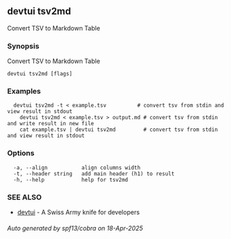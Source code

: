 ## devtui tsv2md

Convert TSV to Markdown Table

### Synopsis

Convert TSV to Markdown Table

```
devtui tsv2md [flags]
```

### Examples

```
  devtui tsv2md -t < example.tsv          # convert tsv from stdin and view result in stdout
	devtui tsv2md < example.tsv > output.md # convert tsv from stdin and write result in new file
	cat example.tsv | devtui tsv2md         # convert tsv from stdin and view result in stdout
```

### Options

```
  -a, --align           align columns width
  -t, --header string   add main header (h1) to result
  -h, --help            help for tsv2md
```

### SEE ALSO

* [devtui](devtui.md)	 - A Swiss Army knife for developers

###### Auto generated by spf13/cobra on 18-Apr-2025

